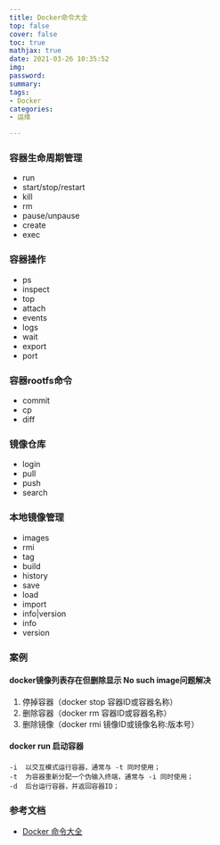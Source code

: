 ```yaml
---
title: Docker命令大全
top: false
cover: false
toc: true
mathjax: true
date: 2021-03-26 10:35:52
img:
password:
summary:
tags:
- Docker
categories:
- 运维

---
```


### 容器生命周期管理
- run
- start/stop/restart
- kill
- rm
- pause/unpause
- create
- exec
### 容器操作
- ps
- inspect
- top
- attach
- events
- logs
- wait
- export
- port
### 容器rootfs命令
- commit
- cp
- diff
### 镜像仓库
- login
- pull
- push
- search
### 本地镜像管理
- images
- rmi
- tag
- build
- history
- save
- load
- import
- info|version
- info
- version




### 案例
#### docker镜像列表存在但删除显示 No such image问题解决
1. 停掉容器（docker stop 容器ID或容器名称）
2. 删除容器（docker rm 容器ID或容器名称）
3. 删除镜像（docker rmi 镜像ID或镜像名称:版本号）

#### docker run 启动容器
```
-i	以交互模式运行容器，通常与 -t 同时使用；
-t	为容器重新分配一个伪输入终端，通常与 -i 同时使用；
-d	后台运行容器，并返回容器ID；
```


### 参考文档
- [Docker 命令大全](https://www.runoob.com/docker/docker-command-manual.html)
